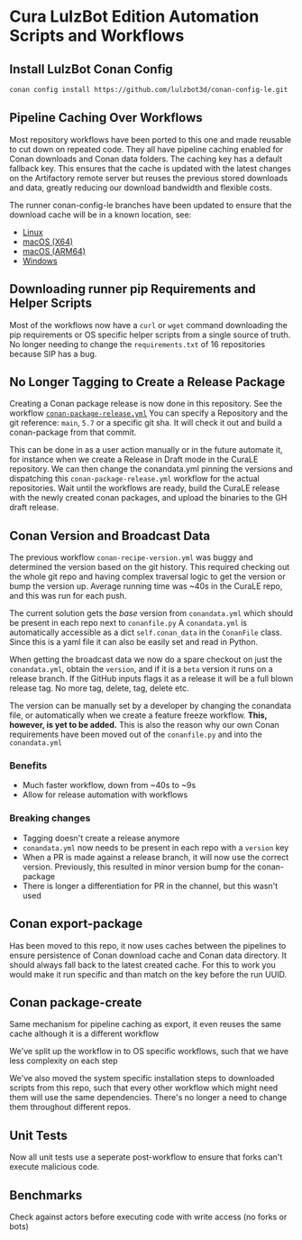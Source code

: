 # Cura LulzBot Edition Automation Scripts and Workflows

## Install LulzBot Conan Config

```bash
conan config install https://github.com/lulzbot3d/conan-config-le.git
```

## Pipeline Caching Over Workflows

Most repository workflows have been ported to this one and made reusable to cut down on repeated code. They all have pipeline caching enabled for Conan downloads and Conan data folders. The caching key has a default fallback key. This ensures that the cache is updated with the latest changes on the Artifactory remote server but reuses the previous stored downloads and data, greatly reducing our download bandwidth and flexible costs.

The runner conan-config-le branches have been updated to ensure that the download cache will be in a known location, see:

- [Linux](https://github.com/lulzbot3d/conan-config-le/blob/runner/Linux/X64/conan.conf)
- [macOS \(X64\)](https://github.com/lulzbot3d/conan-config-le/blob/runner/macOS/X64/conan.conf)
- [macOS \(ARM64\)](https://github.com/lulzbot3d/conan-config-le/blob/runner/macOS/ARM64/conan.conf)
- [Windows](https://github.com/lulzbot3d/conan-config-le/blob/runner/Windows/X64/conan.conf)

## Downloading runner pip Requirements and Helper Scripts

Most of the workflows now have a `curl` or `wget` command downloading the pip requirements or OS specific helper scripts from a single source of truth. No longer needing to change the `requirements.txt` of 16 repositories because SIP has a bug.

## No Longer Tagging to Create a Release Package

Creating a Conan package release is now done in this repository. See the workflow [`conan-package-release.yml`](https://github.com/lulzbot3d/cura-le-workflows/actions/workflows/conan-package-release.yml) You can specify a Repository and the git reference: `main`, `5.7` or a specific git sha. It will check it out and build a conan-package from that commit.

This can be done in as a user action manually or in the future automate it, for instance when we create a Release in Draft mode in the CuraLE repository. We can then change the conandata.yml pinning the versions and dispatching this `conan-package-release.yml` workflow for the actual repositories. Wait until the workflows are ready, build the CuraLE release with the newly created conan packages, and upload the binaries to the GH draft release.

## Conan Version and Broadcast Data

The previous workflow `conan-recipe-version.yml` was buggy and determined the version based on the git history. This required checking out the whole git repo and having complex traversal logic to get the version or bump the version up. Average running time was ~40s in the CuraLE repo, and this was run for each push.

The current solution gets the _base_ version from `conandata.yml` which should be present in each repo next to `conanfile.py` A `conandata.yml` is automatically accessible as a dict `self.conan_data` in the `ConanFile` class. Since this is a yaml file it can also be easily set and read in Python.

When getting the broadcast data we now do a spare checkout on just the `conandata.yml`, obtain the `version`, and if it is a `beta` version it runs on a release branch. If the GitHub inputs flags it as a release it will be a full blown release tag. No more tag, delete, tag, delete etc.

The version can be manually set by a developer by changing the conandata file, or automatically when we create a feature freeze workflow. **This, however, is yet to be added.** This is also the reason why our own Conan requirements have been moved out of the `conanfile.py` and into the `conandata.yml`

### Benefits

- Much faster workflow, down from ~40s to ~9s
- Allow for release automation with workflows

### Breaking changes

- Tagging doesn't create a release anymore
- `conandata.yml` now needs to be present in each repo with a `version` key
- When a PR is made against a release branch, it will now use the correct version. Previously, this resulted in minor version bump for the conan-package
- There is longer a differentiation for PR in the channel, but this wasn't used

## Conan export-package

Has been moved to this repo, it now uses caches between the pipelines to ensure persistence of Conan download cache and Conan data directory. It should always fall back to the latest created cache. For this to work you would make it run specific and than match on the key before the run UUID.

## Conan package-create

Same mechanism for pipeline caching as export, it even reuses the same cache although it is a different workflow

We've split up the workflow in to OS specific workflows, such that we have less complexity on each step

We've also moved the system specific installation steps to downloaded scripts from this repo, such that every other workflow which might need them will use the same dependencies. There's no longer a need to change them throughout different repos.

## Unit Tests

Now all unit tests use a seperate post-workflow to ensure that forks can't execute malicious code.

## Benchmarks

Check against actors before executing code with write access (no forks or bots)
